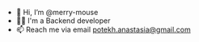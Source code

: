 - 👋 Hi, I’m @merry-mouse
- 👩‍💻 I'm a Backend developer
- 📫 Reach me via email potekh.anastasia@gmail.com

<!---
merry-mouse/merry-mouse is a ✨ special ✨ repository because its `README.md` (this file) appears on your GitHub profile.
You can click the Preview link to take a look at your changes.
--->
